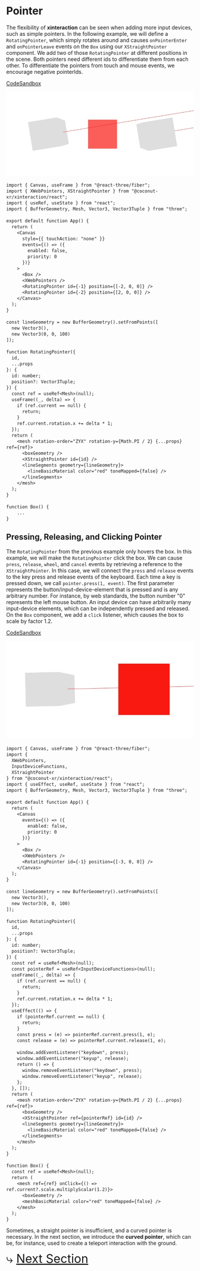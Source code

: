 # Pointer

The flexibility of **xinteraction** can be seen when adding more input devices, such as simple pointers. In the following example, we will define a `RotatingPointer`, which simply rotates around and causes `onPointerEnter` and `onPointerLeave` events on the `Box` using our `XStraightPointer` component. We add two of those `RotatingPointer` at different positions in the scene. Both pointers need different ids to differentiate them from each other. To differentiate the pointers from touch and mouse events, we encourage negative pointerIds.

[CodeSandbox](https://codesandbox.io/s/xinteraction-pointer-f7rq5n?file=/src/app.tsx)

![Screenshot](./pointing.jpg)

```tsx
import { Canvas, useFrame } from "@react-three/fiber";
import { XWebPointers, XStraightPointer } from "@coconut-xr/xinteraction/react";
import { useRef, useState } from "react";
import { BufferGeometry, Mesh, Vector3, Vector3Tuple } from "three";

export default function App() {
  return (
    <Canvas
      style={{ touchAction: "none" }}
      events={() => ({
        enabled: false,
        priority: 0
      })}
    >
      <Box />
      <XWebPointers />
      <RotatingPointer id={-1} position={[-2, 0, 0]} />
      <RotatingPointer id={-2} position={[2, 0, 0]} />
    </Canvas>
  );
}

const lineGeometry = new BufferGeometry().setFromPoints([
  new Vector3(),
  new Vector3(0, 0, 100)
]);

function RotatingPointer({
  id,
  ...props
}: {
  id: number;
  position?: Vector3Tuple;
}) {
  const ref = useRef<Mesh>(null);
  useFrame((_, delta) => {
    if (ref.current == null) {
      return;
    }
    ref.current.rotation.x += delta * 1;
  });
  return (
    <mesh rotation-order="ZYX" rotation-y={Math.PI / 2} {...props} ref={ref}>
      <boxGeometry />
      <XStraightPointer id={id} />
      <lineSegments geometry={lineGeometry}>
        <lineBasicMaterial color="red" toneMapped={false} />
      </lineSegments>
    </mesh>
  );
}

function Box() {
    ...
}
```

## Pressing, Releasing, and Clicking Pointer

The `RotatingPointer` from the previous example only hovers the box. In this example, we will make the `RotatingPointer` click the box. We can cause `press`, `release`, `wheel`, and `cancel` events by retrieving a reference to the `XStraightPointer`. In this case, we will connect the `press` and `release` events to the key press and release events of the keyboard. Each time a key is pressed down, we call `pointer.press(1, event)`. The first parameter represents the button/input-device-element that is pressed and is any arbitrary number. For instance, by web standards, the button number "0" represents the left mouse button. An input device can have arbitrarily many input-device elements, which can be independently pressed and released. On the `Box` component, we add a `click` listener, which causes the box to scale by factor 1.2.

[CodeSandbox](https://codesandbox.io/s/xinteraction-pointer-click-tz3rp9?file=/src/app.tsx)

![Screenshot](./clicking.jpg)

```tsx
import { Canvas, useFrame } from "@react-three/fiber";
import {
  XWebPointers,
  InputDeviceFunctions,
  XStraightPointer
} from "@coconut-xr/xinteraction/react";
import { useEffect, useRef, useState } from "react";
import { BufferGeometry, Mesh, Vector3, Vector3Tuple } from "three";

export default function App() {
  return (
    <Canvas
      events={() => ({
        enabled: false,
        priority: 0
      })}
    >
      <Box />
      <XWebPointers />
      <RotatingPointer id={-1} position={[-3, 0, 0]} />
    </Canvas>
  );
}

const lineGeometry = new BufferGeometry().setFromPoints([
  new Vector3(),
  new Vector3(0, 0, 100)
]);

function RotatingPointer({
  id,
  ...props
}: {
  id: number;
  position?: Vector3Tuple;
}) {
  const ref = useRef<Mesh>(null);
  const pointerRef = useRef<InputDeviceFunctions>(null);
  useFrame((_, delta) => {
    if (ref.current == null) {
      return;
    }
    ref.current.rotation.x += delta * 1;
  });
  useEffect(() => {
    if (pointerRef.current == null) {
      return;
    }
    const press = (e) => pointerRef.current.press(1, e);
    const release = (e) => pointerRef.current.release(1, e);

    window.addEventListener("keydown", press);
    window.addEventListener("keyup", release);
    return () => {
      window.removeEventListener("keydown", press);
      window.removeEventListener("keyup", release);
    };
  }, []);
  return (
    <mesh rotation-order="ZYX" rotation-y={Math.PI / 2} {...props} ref={ref}>
      <boxGeometry />
      <XStraightPointer ref={pointerRef} id={id} />
      <lineSegments geometry={lineGeometry}>
        <lineBasicMaterial color="red" toneMapped={false} />
      </lineSegments>
    </mesh>
  );
}

function Box() {
  const ref = useRef<Mesh>(null);
  return (
    <mesh ref={ref} onClick={() => ref.current?.scale.multiplyScalar(1.2)}>
      <boxGeometry />
      <meshBasicMaterial color="red" toneMapped={false} />
    </mesh>
  );
}

```

Sometimes, a straight pointer is insufficient, and a curved pointer is necessary. In the next section, we introduce the **curved pointer**, which can be, for instance, used to create a teleport interaction with the ground.


<span style="font-size: 2rem">⤷ [Next Section](curved.md)</span>